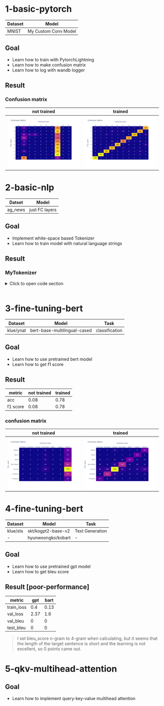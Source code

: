 # 1-basic-pytorch

| Dataset | Model |
|-|-|
| MNIST | My Custom Conv Model |

## Goal
- Learn how to train with PytorchLightning
- Learn how to make confusion matrix
- Learn how to log with wandb logger

## Result

### Confusion matrix

| not trained | trained |
|-|-|
| ![](./1-basic-pytorch/confusion_matrix_not_trained.png) | ![](./1-basic-pytorch/confusion_matrix_trained.png) |


# 2-basic-nlp

| Datset | Model |
| - | - |
| ag_news | just FC layers |

## Goal
- Implement white-space based Tokenizer
- Learn how to train model with natural language strings

## Result

### MyTokenizer

<details>
    <summary>Click to open code section</summary>

``` python
class MyTokenizer:
    def __init__(
        self,
    ):  
        self.pad_token_id = 0
        self.pad_token = "<pad>"

        self.unk_token_id = 1
        self.unk_token = "<unk>"
        
        self.__token_to_id = {self.pad_token: 0, self.unk_token: 1}
        self.__id_to_token = [self.pad_token, self.unk_token]
        
        self.vocab_size = 2
    
    def __call__(
        self,
        text: Union[str, List[str]],
        max_length: Optional[int] = None,
    ):
        return self.tokenize(text, max_length)
    
    def tokenize(
        self, 
        text: Union[str, List[str]], 
        max_length: Optional[int] = None, 
        add_new_tokens = False,
    ):  
        if type(text) is str:
            return torch.tensor(self.__tokenize_one_sentence(text, add_new_tokens), dtype=torch.long)
        else:
            if max_length is None:
                max_length = max(map(lambda sentence: len(self.__tokenize_one_sentence(sentence, add_new_tokens)), text))

            result = []
            for single_text in text:
                tokenized = self.__tokenize_one_sentence(single_text, add_new_tokens)
                if len(tokenized) > max_length:
                    tokenized = tokenized[:max_length]
                else:
                    pad_len = max_length - len(tokenized)
                    tokenized.extend([self.pad_token_id] * pad_len)
                result.append(tokenized)
            return torch.tensor(result)
    
    def __tokenize_one_sentence(self, text: str, add_new_tokens: bool):
        result = []
        for token in text.split():
            if token in self.__token_to_id:
                result.append(self.__token_to_id[token])
            else:
                if add_new_tokens:
                    new_id = self.vocab_size
                    self.__token_to_id[token] = new_id
                    self.__id_to_token.append(token)
                    self.vocab_size += 1
                    result.append(new_id)
                else:
                    result.append(self.unk_token_id)
        return result
```
</details>

<br>

# 3-fine-tuning-bert

| Dataset | Model | Task |
|---------|-------|------|
| klue/ynat | bert-base-multilingual-cased | classification |

## Goal
- Learn how to use pretrained bert model
- Learn how to get f1 score

## Result

| metric | not trained | trained |
|--------|-------------|---------|
| acc | 0.08 | 0.78 |
| f1 score | 0.08 | 0.78 |

### confusion matrix

| not trained | trained |
|-------------|---------|
| ![](./3-fine-tuning-bert/confusion_matrix_not_trained.png) | ![](./3-fine-tuning-bert/confusion_matrix_trained.png) |


# 4-fine-tuning-bert

| Dataset | Model | Task |
|---------|-------|------|
| klue/sts | skt/kogpt2-base-v2 | Text Generation |
| - | hyunwoongko/kobart | - |

## Goal
- Learn how to use pretrained gpt model
- Learn how to get bleu score

## Result [poor-performance]

| metric | gpt | bart |
|--------|-----|------|
| train_loss | 0.4 | 0.13 |
| val_loss | 2.37 | 1.6 |
| val_bleu | 0 | 0 |
| test_bleu | 0 | 0 |

> I set bleu_score n-gram to 4-gram when calculating, but it seems that the length of the target sentence is short and the learning is not excellent, so 0 points came out.  


# 5-qkv-multihead-attention

## Goal
- Learn how to implement query-key-value multihead attention
